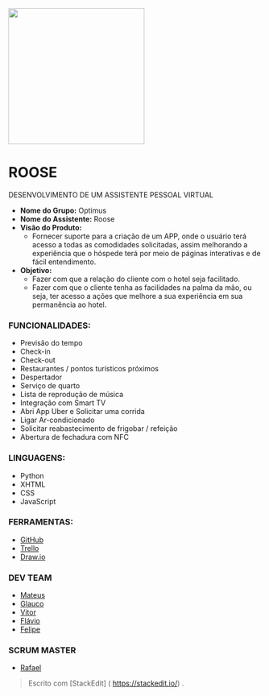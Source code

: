 <img src="https://github.com/mateuscamargo/Roose_App/blob/master/Roose.jpg" width="270px" heigth="270px" align="i">


# ROOSE

DESENVOLVIMENTO DE UM ASSISTENTE PESSOAL VIRTUAL

- **Nome do Grupo:** Optimus 
- **Nome do Assistente:** Roose
- **Visão do Produto:** 
   - Fornecer suporte para a criação de um APP, onde o usuário terá acesso a todas as comodidades solicitadas, assim melhorando a experiência que o hóspede terá por meio de páginas interativas e de fácil entendimento.
- **Objetivo:**
  - Fazer com que a relação do cliente com o
hotel seja facilitado. 
  - Fazer com que o cliente tenha as facilidades
na palma da mão, ou seja, ter acesso a ações
que melhore a sua experiência em sua permanência ao hotel.

 ### FUNCIONALIDADES:
 - Previsão do tempo
 - Check-in
 - Check-out
 - Restaurantes / pontos turísticos próximos
 - Despertador
 - Serviço de quarto
 - Lista de reprodução de música
 - Integração com Smart TV
 - Abri App Uber e Solicitar uma corrida
 - Ligar Ar-condicionado
 - Solicitar reabastecimento de frigobar / refeição
 - Abertura de fechadura com NFC
 
### LINGUAGENS:
- Python
- XHTML
- CSS
- JavaScript

### FERRAMENTAS:
- [GitHub](https://github.com/mateuscamargo/Roose_App)
- [Trello](https://trello.com/b/oUfxIrLz/app-roose)
- [Draw.io](https://draw.io)

### DEV TEAM
- [Mateus](https://github.com/mateuscamargo)
- [Glauco](https://github.com/glaucofidelix)
- [Vitor](https://github.com/assenvitor)
- [Flávio](https://github.com/twofap2)
- [Felipe](https://github.com/FelipeNunis)
 
### SCRUM MASTER

- [Rafael](github.com/RafaelRCLima)


> Escrito com [StackEdit] ( https://stackedit.io/) .
<!--stackedit_data:
eyJoaXN0b3J5IjpbLTE2NzA1NzM3NSwxNzc1NDA3MTUxLDM3Nz
g1ODk3MCwxMjQzMDgyMTg5LC0yNzM0MDYwMzksNjAzMDMzMjM0
LDEyNjYxMzAzOTQsNDEzMDUxNjc5LDIwNzE2MDc0NDksMTIyNz
E0MTI4NiwtNDk4NzczOTg5LDEyMzIxODM2MDFdfQ==
-->
